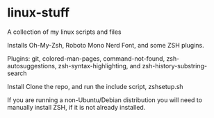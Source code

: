 # linux-stuff
A collection of my linux scripts and files

Installs Oh-My-Zsh, Roboto Mono Nerd Font, and some ZSH plugins.

Plugins: git, colored-man-pages, command-not-found, zsh-autosuggestions, zsh-syntax-highlighting, and zsh-history-substring-search

Install
Clone the repo, and run the include script, zshsetup.sh

If you are running a non-Ubuntu/Debian distribution you will need to manually install ZSH, if it is not already installed.
